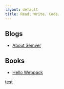 ```yaml
---
layout: default
title: Read. Write. Code.
---
```


## Blogs

- [About Semver](./_posts/2017-12-07-about-semver.md)

## Books
- [Hello Webpack](https://www.gitbook.com/book/liuzhuan/hello-webpack/details)

[test](./test/index.md)